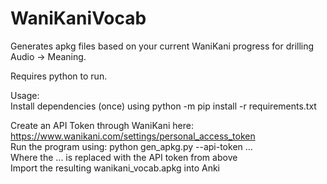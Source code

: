 # WaniKaniVocab
Generates apkg files based on your current WaniKani progress for drilling Audio -> Meaning.

Requires python to run.

Usage:  
Install dependencies (once) using python -m pip install -r requirements.txt  

Create an API Token through WaniKani here: https://www.wanikani.com/settings/personal_access_token  
Run the program using: python gen_apkg.py --api-token ...  
Where the ... is replaced with the API token from above  
Import the resulting wanikani_vocab.apkg into Anki  
